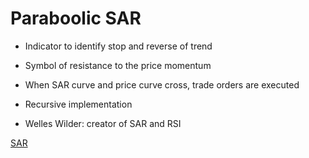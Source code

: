 # Paraboolic SAR

* Indicator to identify stop and reverse of trend

* Symbol of resistance to the price momentum

* When SAR curve and price curve cross, trade orders are executed

* Recursive implementation

* Welles Wilder: creator of SAR and RSI

[SAR](https://app.box.com/s/gbtrjuoktgyag56j6lv0)